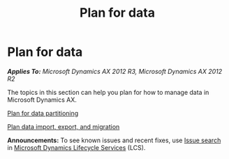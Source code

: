 ﻿---
title: Plan for data
TOCTitle: Plan for data
ms:assetid: 8b061683-1c1c-40a0-af49-c2cda7c86f9c
ms:mtpsurl: https://technet.microsoft.com/en-us/library/JJ728667(v=AX.60)
ms:contentKeyID: 49556574
ms.date: 04/18/2014
mtps_version: v=AX.60
---

# Plan for data 


_**Applies To:** Microsoft Dynamics AX 2012 R3, Microsoft Dynamics AX 2012 R2_

The topics in this section can help you plan for how to manage data in Microsoft Dynamics AX.

[Plan for data partitioning](plan-for-data-partitioning.md)

[Plan data import, export, and migration](plan-data-import-export-and-migration.md)

  
**Announcements:** To see known issues and recent fixes, use [Issue search](http://go.microsoft.com/fwlink/?linkid=389258) in [Microsoft Dynamics Lifecycle Services](http://go.microsoft.com/fwlink/?linkid=306505) (LCS).

